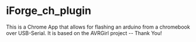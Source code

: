 # iForge_ch_plugin
This is a Chrome App that allows for flashing an arduino from a chromebook over USB-Serial.
It is based on the AVRGirl project -- Thank You!
